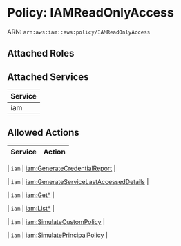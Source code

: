 # Policy: IAMReadOnlyAccess

ARN: `arn:aws:iam::aws:policy/IAMReadOnlyAccess`

## Attached Roles

## Attached Services

| Service |
|---------|
| iam |

## Allowed Actions

| Service | Action |
|:-------:|--------|

| `iam` | [iam:GenerateCredentialReport](../actions.md#iam:generatecredentialreport) |

| `iam` | [iam:GenerateServiceLastAccessedDetails](../actions.md#iam:generateservicelastaccesseddetails) |

| `iam` | [iam:Get*](../actions.md#iam:getall) |

| `iam` | [iam:List*](../actions.md#iam:listall) |

| `iam` | [iam:SimulateCustomPolicy](../actions.md#iam:simulatecustompolicy) |

| `iam` | [iam:SimulatePrincipalPolicy](../actions.md#iam:simulateprincipalpolicy) |
